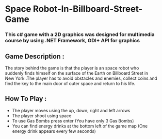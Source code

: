 # Space Robot-In-Billboard-Street-Game
### This c# game with a 2D graphics was designed for multimedia course by using .NET Framework, GDI+ API for graphics  

## Game Description :
The story behind the game is that the player is an space robot who suddenly finds himself on the surface of the Earth on Billboard Street in New York .The player has to avoid obstacles and enemies, collect coins and find the key to the main door of outer space and return to his life. 
## How To Play :
  * The player moves using the up, down, right and left arrows
  * The player shoot using space
  * To use Gas Bombs press enter (You have only 3 Gas Bombs)
  * You can find energy drinks at the bottom left of the game map (One energy drink appears every few seconds)
